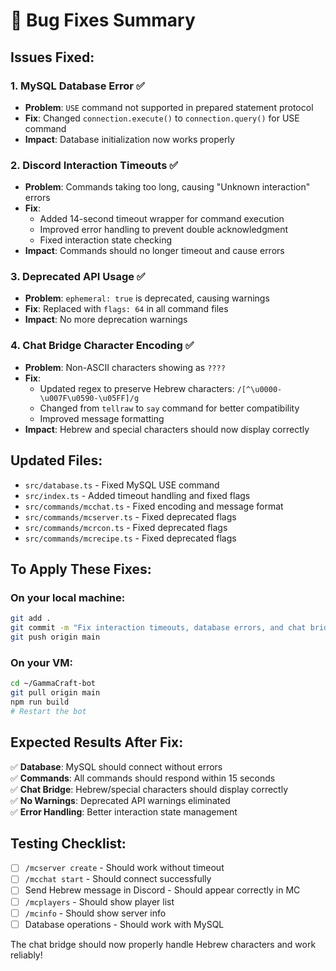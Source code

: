 # 🔧 Bug Fixes Summary

## Issues Fixed:

### 1. **MySQL Database Error** ✅
- **Problem**: `USE` command not supported in prepared statement protocol
- **Fix**: Changed `connection.execute()` to `connection.query()` for USE command
- **Impact**: Database initialization now works properly

### 2. **Discord Interaction Timeouts** ✅
- **Problem**: Commands taking too long, causing "Unknown interaction" errors
- **Fix**: 
  - Added 14-second timeout wrapper for command execution
  - Improved error handling to prevent double acknowledgment
  - Fixed interaction state checking
- **Impact**: Commands should no longer timeout and cause errors

### 3. **Deprecated API Usage** ✅
- **Problem**: `ephemeral: true` is deprecated, causing warnings
- **Fix**: Replaced with `flags: 64` in all command files
- **Impact**: No more deprecation warnings

### 4. **Chat Bridge Character Encoding** ✅
- **Problem**: Non-ASCII characters showing as `????`
- **Fix**: 
  - Updated regex to preserve Hebrew characters: `/[^\u0000-\u007F\u0590-\u05FF]/g`
  - Changed from `tellraw` to `say` command for better compatibility
  - Improved message formatting
- **Impact**: Hebrew and special characters should now display correctly

## Updated Files:
- `src/database.ts` - Fixed MySQL USE command
- `src/index.ts` - Added timeout handling and fixed flags
- `src/commands/mcchat.ts` - Fixed encoding and message format
- `src/commands/mcserver.ts` - Fixed deprecated flags
- `src/commands/mcrcon.ts` - Fixed deprecated flags
- `src/commands/mcrecipe.ts` - Fixed deprecated flags

## To Apply These Fixes:

### On your local machine:
```bash
git add .
git commit -m "Fix interaction timeouts, database errors, and chat bridge encoding"
git push origin main
```

### On your VM:
```bash
cd ~/GammaCraft-bot
git pull origin main
npm run build
# Restart the bot
```

## Expected Results After Fix:

✅ **Database**: MySQL should connect without errors  
✅ **Commands**: All commands should respond within 15 seconds  
✅ **Chat Bridge**: Hebrew/special characters should display correctly  
✅ **No Warnings**: Deprecated API warnings eliminated  
✅ **Error Handling**: Better interaction state management  

## Testing Checklist:

- [ ] `/mcserver create` - Should work without timeout
- [ ] `/mcchat start` - Should connect successfully  
- [ ] Send Hebrew message in Discord - Should appear correctly in MC
- [ ] `/mcplayers` - Should show player list
- [ ] `/mcinfo` - Should show server info
- [ ] Database operations - Should work with MySQL

The chat bridge should now properly handle Hebrew characters and work reliably!

